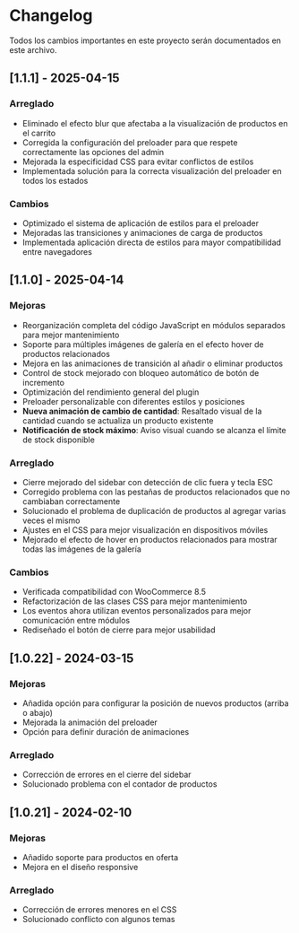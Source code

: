 # Changelog

Todos los cambios importantes en este proyecto serán documentados en este archivo.

## [1.1.1] - 2025-04-15

### Arreglado
- Eliminado el efecto blur que afectaba a la visualización de productos en el carrito
- Corregida la configuración del preloader para que respete correctamente las opciones del admin
- Mejorada la especificidad CSS para evitar conflictos de estilos
- Implementada solución para la correcta visualización del preloader en todos los estados

### Cambios
- Optimizado el sistema de aplicación de estilos para el preloader
- Mejoradas las transiciones y animaciones de carga de productos
- Implementada aplicación directa de estilos para mayor compatibilidad entre navegadores

## [1.1.0] - 2025-04-14

### Mejoras
- Reorganización completa del código JavaScript en módulos separados para mejor mantenimiento
- Soporte para múltiples imágenes de galería en el efecto hover de productos relacionados
- Mejora en las animaciones de transición al añadir o eliminar productos
- Control de stock mejorado con bloqueo automático de botón de incremento
- Optimización del rendimiento general del plugin
- Preloader personalizable con diferentes estilos y posiciones
- **Nueva animación de cambio de cantidad**: Resaltado visual de la cantidad cuando se actualiza un producto existente
- **Notificación de stock máximo**: Aviso visual cuando se alcanza el límite de stock disponible

### Arreglado
- Cierre mejorado del sidebar con detección de clic fuera y tecla ESC
- Corregido problema con las pestañas de productos relacionados que no cambiaban correctamente
- Solucionado el problema de duplicación de productos al agregar varias veces el mismo
- Ajustes en el CSS para mejor visualización en dispositivos móviles
- Mejorado el efecto de hover en productos relacionados para mostrar todas las imágenes de la galería

### Cambios
- Verificada compatibilidad con WooCommerce 8.5
- Refactorización de las clases CSS para mejor mantenimiento
- Los eventos ahora utilizan eventos personalizados para mejor comunicación entre módulos
- Rediseñado el botón de cierre para mejor usabilidad

## [1.0.22] - 2024-03-15

### Mejoras
- Añadida opción para configurar la posición de nuevos productos (arriba o abajo)
- Mejorada la animación del preloader
- Opción para definir duración de animaciones

### Arreglado
- Corrección de errores en el cierre del sidebar
- Solucionado problema con el contador de productos

## [1.0.21] - 2024-02-10

### Mejoras
- Añadido soporte para productos en oferta
- Mejora en el diseño responsive

### Arreglado
- Corrección de errores menores en el CSS
- Solucionado conflicto con algunos temas
